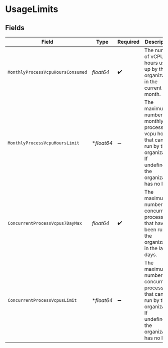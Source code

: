 # UsageLimits


## Fields

| Field                                                                                                                             | Type                                                                                                                              | Required                                                                                                                          | Description                                                                                                                       |
| --------------------------------------------------------------------------------------------------------------------------------- | --------------------------------------------------------------------------------------------------------------------------------- | --------------------------------------------------------------------------------------------------------------------------------- | --------------------------------------------------------------------------------------------------------------------------------- |
| `MonthlyProcessVcpuHoursConsumed`                                                                                                 | *float64*                                                                                                                         | :heavy_check_mark:                                                                                                                | The number of vCPU hours used up by the organization in the current month.                                                        |
| `MonthlyProcessVcpuHoursLimit`                                                                                                    | **float64*                                                                                                                        | :heavy_minus_sign:                                                                                                                | The maximum number of monthly process vcpu hours that can be run by the organization<br/>If undefined, the organization has no limit. |
| `ConcurrentProcessVcpus7DayMax`                                                                                                   | *float64*                                                                                                                         | :heavy_check_mark:                                                                                                                | The maximum number of concurrent processes that have been run by the organization in the last 7 days.                             |
| `ConcurrentProcessVcpusLimit`                                                                                                     | **float64*                                                                                                                        | :heavy_minus_sign:                                                                                                                | The maximum number of concurrent processes that can be run by the organization<br/>If undefined, the organization has no limit.   |